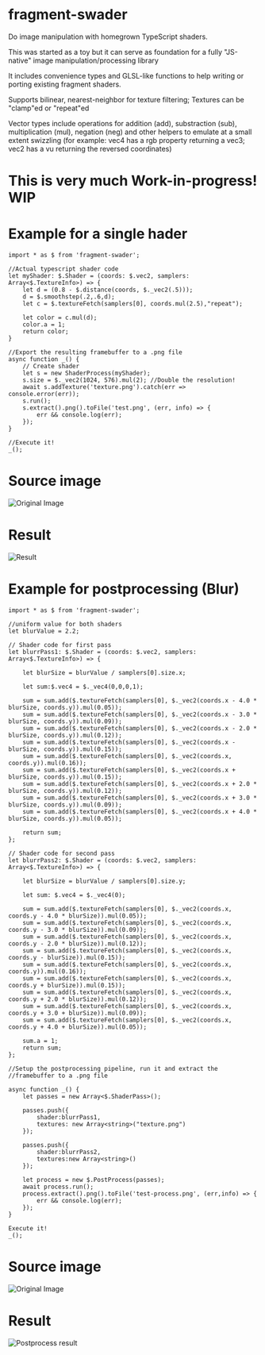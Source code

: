 fragment-swader
======

Do image manipulation with homegrown TypeScript shaders. 

This was started as a toy but it can serve as foundation for a 
fully "JS-native" image manipulation/processing library

It includes convenience types and GLSL-like functions to help 
writing or porting existing fragment shaders.

Supports bilinear, nearest-neighbor for texture filtering; Textures 
can be "clamp"ed or "repeat"ed

Vector types include operations for addition (add), substraction (sub), 
multiplication (mul), negation (neg) and other helpers to emulate at a 
small extent swizzling (for example: vec4 has a rgb property returning a 
vec3; vec2 has a vu returning the reversed coordinates)

# This is very much Work-in-progress! WIP

# Example for a single hader

```
import * as $ from 'fragment-swader';

//Actual typescript shader code
let myShader: $.Shader = (coords: $.vec2, samplers: Array<$.TextureInfo>) => {
    let d = (0.8 - $.distance(coords, $._vec2(.5)));
    d = $.smoothstep(.2,.6,d);
    let c = $.textureFetch(samplers[0], coords.mul(2.5),"repeat");
    
    let color = c.mul(d);
    color.a = 1;
    return color;
}

//Export the resulting framebuffer to a .png file
async function _() {
    // Create shader
    let s = new ShaderProcess(myShader);
    s.size = $._vec2(1024, 576).mul(2); //Double the resolution!
    await s.addTexture('texture.png').catch(err => console.error(err));
    s.run();
    s.extract().png().toFile('test.png', (err, info) => {
        err && console.log(err);
    });
}

//Execute it!
_();
```

# Source image 
![Original Image](https://imgur.com/a/jEb45zw)

# Result 

![Result](https://imgur.com/a/OM6agu7)

# Example for postprocessing (Blur)

```
import * as $ from 'fragment-swader';

//uniform value for both shaders
let blurValue = 2.2;

// Shader code for first pass
let blurrPass1: $.Shader = (coords: $.vec2, samplers: Array<$.TextureInfo>) => {

    let blurSize = blurValue / samplers[0].size.x;

    let sum:$.vec4 = $._vec4(0,0,0,1);

    sum = sum.add($.textureFetch(samplers[0], $._vec2(coords.x - 4.0 * blurSize, coords.y)).mul(0.05));
    sum = sum.add($.textureFetch(samplers[0], $._vec2(coords.x - 3.0 * blurSize, coords.y)).mul(0.09));
    sum = sum.add($.textureFetch(samplers[0], $._vec2(coords.x - 2.0 * blurSize, coords.y)).mul(0.12));
    sum = sum.add($.textureFetch(samplers[0], $._vec2(coords.x - blurSize, coords.y)).mul(0.15));
    sum = sum.add($.textureFetch(samplers[0], $._vec2(coords.x, coords.y)).mul(0.16));
    sum = sum.add($.textureFetch(samplers[0], $._vec2(coords.x + blurSize, coords.y)).mul(0.15));
    sum = sum.add($.textureFetch(samplers[0], $._vec2(coords.x + 2.0 * blurSize, coords.y)).mul(0.12));
    sum = sum.add($.textureFetch(samplers[0], $._vec2(coords.x + 3.0 * blurSize, coords.y)).mul(0.09));
    sum = sum.add($.textureFetch(samplers[0], $._vec2(coords.x + 4.0 * blurSize, coords.y)).mul(0.05));

    return sum;
};

// Shader code for second pass
let blurrPass2: $.Shader = (coords: $.vec2, samplers: Array<$.TextureInfo>) => {

    let blurSize = blurValue / samplers[0].size.y;

    let sum: $.vec4 = $._vec4(0);

    sum = sum.add($.textureFetch(samplers[0], $._vec2(coords.x, coords.y - 4.0 * blurSize)).mul(0.05));
    sum = sum.add($.textureFetch(samplers[0], $._vec2(coords.x, coords.y - 3.0 * blurSize)).mul(0.09));
    sum = sum.add($.textureFetch(samplers[0], $._vec2(coords.x, coords.y - 2.0 * blurSize)).mul(0.12));
    sum = sum.add($.textureFetch(samplers[0], $._vec2(coords.x, coords.y - blurSize)).mul(0.15));
    sum = sum.add($.textureFetch(samplers[0], $._vec2(coords.x, coords.y)).mul(0.16));
    sum = sum.add($.textureFetch(samplers[0], $._vec2(coords.x, coords.y + blurSize)).mul(0.15));
    sum = sum.add($.textureFetch(samplers[0], $._vec2(coords.x, coords.y + 2.0 * blurSize)).mul(0.12));
    sum = sum.add($.textureFetch(samplers[0], $._vec2(coords.x, coords.y + 3.0 + blurSize)).mul(0.09));
    sum = sum.add($.textureFetch(samplers[0], $._vec2(coords.x, coords.y + 4.0 + blurSize)).mul(0.05));

    sum.a = 1;
    return sum;
};

//Setup the postprocessing pipeline, run it and extract the 
//framebuffer to a .png file

async function _() {
    let passes = new Array<$.ShaderPass>();

    passes.push({
        shader:blurrPass1,
        textures: new Array<string>("texture.png")
    });

    passes.push({
        shader:blurrPass2,
        textures:new Array<string>()
    });

    let process = new $.PostProcess(passes);
    await process.run();
    process.extract().png().toFile('test-process.png', (err,info) => {
        err && console.log(err);
    });
}

Execute it!
_();
```

# Source image 
![Original Image](https://imgur.com/a/jEb45zw)

# Result 

![Postprocess result](https://imgur.com/a/qppOWoh)
